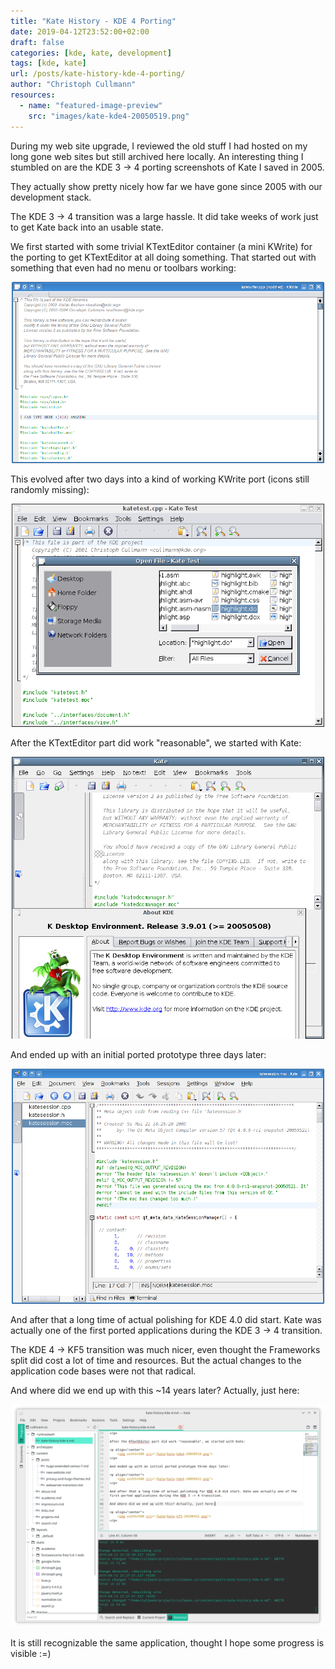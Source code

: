 ```yaml
---
title: "Kate History - KDE 4 Porting"
date: 2019-04-12T23:52:00+02:00
draft: false
categories: [kde, kate, development]
tags: [kde, kate]
url: /posts/kate-history-kde-4-porting/
author: "Christoph Cullmann"
resources:
  - name: "featured-image-preview"
    src: "images/kate-kde4-20050519.png"
---
```


During my web site upgrade, I reviewed the old stuff I had hosted on my long gone web sites but still archived here locally. An interesting thing I stumbled on are the KDE 3 -> 4 porting screenshots of Kate I saved in 2005.

They actually show pretty nicely how far we have gone since 2005 with our development stack.

The KDE 3 -> 4 transition was a large hassle. It did take weeks of work just to get Kate back into an usable state.

We first started with some trivial KTextEditor container (a mini KWrite) for the porting to get KTextEditor at all doing something. That started out with something that even had no menu or toolbars working:

<p align="center">
    <a href="images/katetest-kde4-20050515-more.png" target="_blank"><img width=500 src="images/katetest-kde4-20050515-more.png"></a>
</p>

This evolved after two days into a kind of working KWrite port (icons still randomly missing):

<p align="center">
    <a href="images/katetest-kde4-20050517.png" target="_blank"><img width=500 src="images/katetest-kde4-20050517.png"></a>
</p>

After the KTextEditor part did work "reasonable", we started with Kate:

<p align="center">
    <a href="images/kate-kde4-20050519.png" target="_blank"><img width=500 src="images/kate-kde4-20050519.png"></a>
</p>

And ended up with an initial ported prototype three days later:

<p align="center">
    <a href="images/kate-kde4-20050522.png" target="_blank"><img width=500 src="images/kate-kde4-20050522.png"></a>
</p>

And after that a long time of actual polishing for KDE 4.0 did start. Kate was actually one of the first ported applications during the KDE 3 -> 4 transition.

The KDE 4 -> KF5 transition was much nicer, even thought the Frameworks split did cost a lot of time and resources. But the actual changes to the application code bases were not that radical.

And where did we end up with this ~14 years later? Actually, just here:

<p align="center">
     <a href="images/kate-kf5-20190412.png" target="_blank"><img width=500 src="images/kate-kf5-20190412.png"></a>
</p>

It is still recognizable the same application, thought I hope some progress is visible :=)
